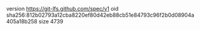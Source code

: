 version https://git-lfs.github.com/spec/v1
oid sha256:812b02793a12cba8220ef80d42eb88cb51e84793c96f2b0d08904a405a18b258
size 4739

